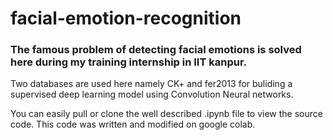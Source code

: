 # facial-emotion-recognition

### The famous problem of detecting facial emotions is solved here during my training internship in IIT kanpur.

Two databases are used here namely CK+ and fer2013 for buliding a supervised deep learning model using Convolution Neural networks.

You can easily pull or clone the well described .ipynb file to view the source code.
This code was written and modified on google colab.
